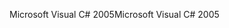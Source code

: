 <span data-ttu-id="81f3b-101">Microsoft Visual C# 2005</span><span class="sxs-lookup"><span data-stu-id="81f3b-101">Microsoft Visual C# 2005</span></span>